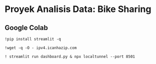 
# Proyek Analisis Data: Bike Sharing

## Google Colab ##
```!pip install streamlit -q```

```!wget -q -O - ipv4.icanhazip.com```

```! streamlit run dashboard.py & npx localtunnel --port 8501```




